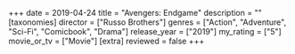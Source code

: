 +++
date = 2019-04-24
title = "Avengers: Endgame"
description = ""
[taxonomies]
director = ["Russo Brothers"] 
genres = ["Action", "Adventure", "Sci-Fi", "Comicbook", "Drama"]
release_year = ["2019"]
my_rating = ["5"]
movie_or_tv = ["Movie"]
[extra]
reviewed = false
+++

